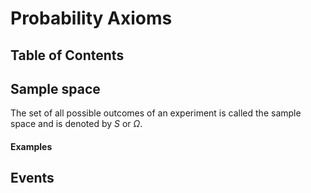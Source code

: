 # Probability Axioms

## Table of Contents

## Sample space 

The set of all possible outcomes of an experiment is called the sample space and is denoted by $S$ or $\Omega$.

#### Examples

## Events